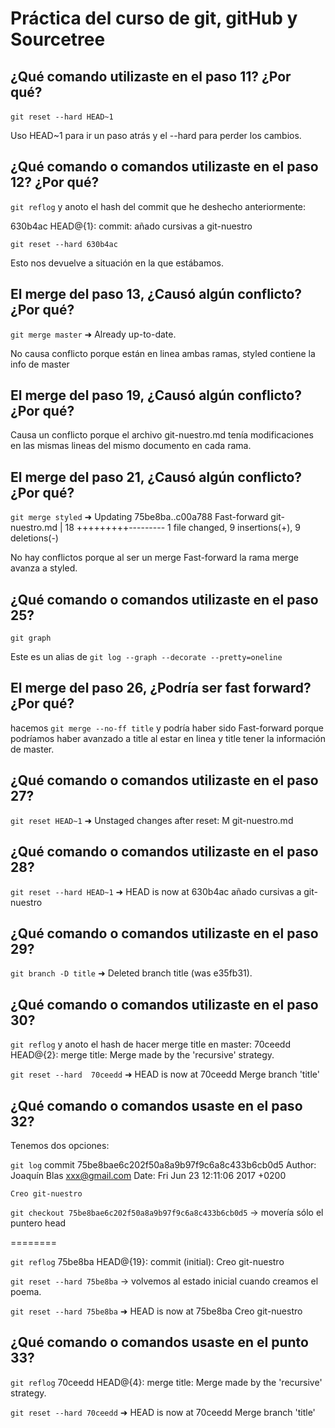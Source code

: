 # Práctica del curso de git, gitHub y Sourcetree

## ¿Qué comando utilizaste en el paso 11? ¿Por qué?

`git reset --hard HEAD~1` 

Uso HEAD~1 para ir un paso atrás y el --hard para perder los cambios.


## ¿Qué comando o comandos utilizaste en el paso 12? ¿Por qué?

`git reflog` y anoto el hash del commit que he deshecho anteriormente:

630b4ac HEAD@{1}: commit: añado cursivas a git-nuestro

`git reset --hard 630b4ac` 

Esto nos devuelve a situación en la que estábamos.


## El merge del paso 13, ¿Causó algún conflicto? ¿Por qué?
`git merge master`
➜  Already up-to-date.

No causa conflicto porque están en linea ambas ramas, styled contiene la info de master

## El merge del paso 19, ¿Causó algún conflicto? ¿Por qué?
Causa un conflicto porque el archivo git-nuestro.md tenía modificaciones en las mismas lineas del mismo documento en cada rama.


## El merge del paso 21, ¿Causó algún conflicto? ¿Por qué?
`git merge styled`
➜  Updating 75be8ba..c00a788
Fast-forward
 git-nuestro.md | 18 +++++++++---------
 1 file changed, 9 insertions(+), 9 deletions(-)

No hay conflictos porque al ser un merge Fast-forward la rama merge avanza a styled.

## ¿Qué comando o comandos utilizaste en el paso 25?

`git graph` 

Este es un alias de `git log --graph --decorate --pretty=oneline`


## El merge del paso 26, ¿Podría ser fast forward? ¿Por qué?
hacemos `git merge --no-ff title` y podría haber sido Fast-forward porque podríamos haber avanzado a title al estar en linea y title tener la información de master.


## ¿Qué comando o comandos utilizaste en el paso 27?
`git reset HEAD~1`
➜  Unstaged changes after reset:
M	git-nuestro.md

## ¿Qué comando o comandos utilizaste en el paso 28?
`git reset --hard HEAD~1`
➜  HEAD is now at 630b4ac añado cursivas a git-nuestro

## ¿Qué comando o comandos utilizaste en el paso 29?
`git branch -D title`
➜  Deleted branch title (was e35fb31).

## ¿Qué comando o comandos utilizaste en el paso 30?
`git reflog` y anoto el hash de hacer merge title en master:
70ceedd HEAD@{2}: merge title: Merge made by the 'recursive' strategy.

`git reset --hard  70ceedd` 
➜  HEAD is now at 70ceedd Merge branch 'title' 


## ¿Qué comando o comandos usaste en el paso 32?

Tenemos dos opciones:

`git log`
commit 75be8bae6c202f50a8a9b97f9c6a8c433b6cb0d5
Author: Joaquín Blas <xxx@gmail.com>
Date:   Fri Jun 23 12:11:06 2017 +0200

    Creo git-nuestro

`git checkout 75be8bae6c202f50a8a9b97f9c6a8c433b6cb0d5` -> movería sólo el puntero head

========

`git reflog`
75be8ba HEAD@{19}: commit (initial): Creo git-nuestro

`git reset --hard 75be8ba` -> volvemos al estado inicial cuando creamos el poema.

`git reset --hard 75be8ba`
➜  HEAD is now at 75be8ba Creo git-nuestro

## ¿Qué comando o comandos usaste en el punto 33?

`git reflog`
70ceedd HEAD@{4}: merge title: Merge made by the 'recursive' strategy.

`git reset --hard 70ceedd`
➜  HEAD is now at 70ceedd Merge branch 'title'


